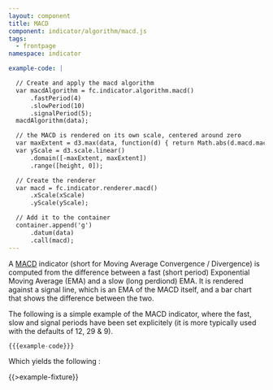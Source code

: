 ```yaml
---
layout: component
title: MACD
component: indicator/algorithm/macd.js
tags:
  - frontpage
namespace: indicator

example-code: |

  // Create and apply the macd algorithm
  var macdAlgorithm = fc.indicator.algorithm.macd()
      .fastPeriod(4)
      .slowPeriod(10)
      .signalPeriod(5);
  macdAlgorithm(data);

  // the MACD is rendered on its own scale, centered around zero
  var maxExtent = d3.max(data, function(d) { return Math.abs(d.macd.macd); });
  var yScale = d3.scale.linear()
      .domain([-maxExtent, maxExtent])
      .range([height, 0]);

  // Create the renderer
  var macd = fc.indicator.renderer.macd()
      .xScale(xScale)
      .yScale(yScale);

  // Add it to the container
  container.append('g')
      .datum(data)
      .call(macd);
---
```


A [MACD](https://en.wikipedia.org/wiki/MACD) indicator (short for Moving Average Convergence / Divergence) is computed from the difference between a fast (short period) Exponential Moving Average (EMA) and a slow (long perdiond) EMA. It is rendered against a signal line, which is an EMA of the MACD itself, and a bar chart that shows the difference between the two.

The following is a simple example of the MACD indicator, where the fast, slow and signal periods have been set explicitely (it is more typically used with the defaults of 12, 29 & 9).

```js
{{{example-code}}}
```

Which yields the following :

{{>example-fixture}}


